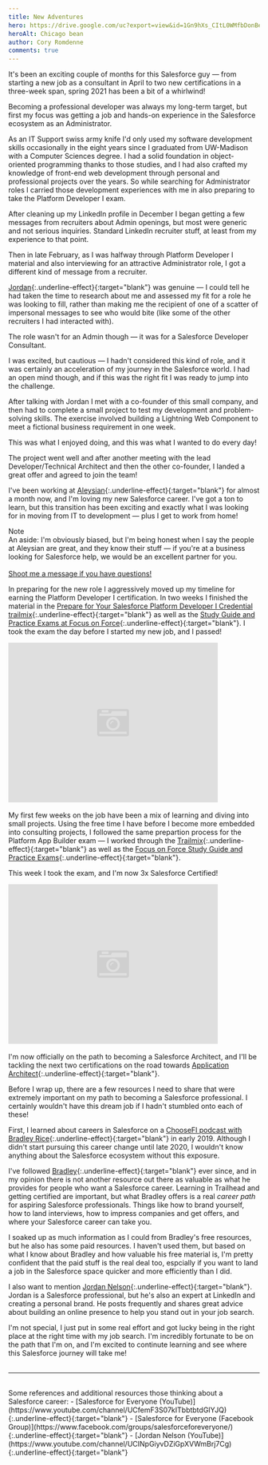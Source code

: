 ```yaml
---
title: New Adventures
hero: https://drive.google.com/uc?export=view&id=1Gn9hXs_CItL0WMfbDonBe3rpHIFKVj7-
heroAlt: Chicago bean
author: Cory Romdenne
comments: true
---
```


It's been an exciting couple of months for this Salesforce guy — from starting 
a new job as a consultant in April to two new certifications in a three-week 
span, spring 2021 has been a bit of a whirlwind!<!-- end_excerpt -->

Becoming a professional developer was always my long-term target, but first 
my focus was getting a job and hands-on experience in the Salesforce ecosystem 
as an Administrator.

As an IT Support swiss army knife I'd only used my software development skills
occasionally in the eight years since I graduated from UW-Madison with a 
Computer Sciences degree. I had a solid foundation in object-oriented 
programming thanks to those studies, and I had also crafted my knowledge of
front-end web development through personal and professional projects over the 
years. So while searching for Administrator roles I carried those development 
experiences with me in also preparing to take the Platform Developer I exam.

After cleaning up my LinkedIn profile in December I began getting a few 
messages from recruiters about Admin openings, but most were generic and not 
serious inquiries. Standard LinkedIn recruiter stuff, at least from my 
experience to that point.

Then in late February, as I was halfway through Platform Developer I material
and also interviewing for an attractive Administrator role, I got a different
kind of message from a recruiter.

[Jordan](https://www.linkedin.com/in/jzmick){:.underline-effect}{:target="blank"}
was genuine — I could tell he had taken the time to research about me and 
assessed my fit for a role he was looking to fill, rather than making me the 
recipient of one of a scatter of impersonal messages to see who would bite 
(like some of the other recruiters I had interacted with).

The role wasn't for an Admin though — it was for a Salesforce Developer 
Consultant.

I was excited, but cautious — I hadn't considered this kind of role, and it 
was certainly an acceleration of my journey in the Salesforce world. I had an 
open mind though, and if this was the right fit I was ready to jump into the 
challenge.

After talking with Jordan I met with a co-founder of this small company, and 
then had to complete a small project to test my development and problem-solving
skills. The exercise involved building a Lightning Web Component to meet a 
fictional business requirement in one week.

This was what I enjoyed doing, and this was what I wanted to do every day!

The project went well and after another meeting with the lead 
Developer/Technical Architect and then the other co-founder, I landed a great
offer and agreed to join the team!

I've been working at [Aleysian](https://www.aleysian.com/){:.underline-effect}{:target="blank"}
for almost a month now, and I'm loving my new Salesforce career. I've got a 
ton to learn, but this transition has been exciting and exactly what I was 
looking for in moving from IT to development — plus I get to work from home!

<div class="note">
  <div class="row label">Note<span class="vertical-rule"></span></div>
  <div class="row text">
    An aside: I'm obviously biased, but I'm being honest when I say the people 
    at Aleysian are great, and they know their stuff — if you're at a business 
    looking for Salesforce help, we would be an excellent partner for you.
    <br><br>
    <a href="mailto:cromdenne@aleysian.com" class="underline-effect" target="_blank">
    Shoot me a message if you have questions!</a>
  </div><!-- /.row -->
</div><!-- /.note -->

In preparing for the new role I aggressively moved up my timeline for earning 
the Platform Developer I certification. In two weeks I finished the material 
in the [Prepare for Your Salesforce Platform Developer I Credential trailmix](https://trailhead.salesforce.com/en/users/strailhead/trailmixes/prepare-for-your-salesforce-platform-developer-i-credential){:.underline-effect}{:target="blank"}
as well as the [Study Guide and Practice Exams at Focus on Force](https://focusonforce.com/salesforce-certifications/platform-developer-1/){:.underline-effect}{:target="blank"}.
I took the exam the day before I started my new job, and I passed!

<div class="caption-img">
    <img class="img-fluid lazy"
         src="/images/placeholder.png"
         data-src="https://drive.google.com/uc?id=16AXOAquBOPiTgCJEfg2hxlzGTwPEIXLN"
         alt="Cory Romdenne Salesforce Certified Platform Developer I certificate">
</div><!-- /.caption-img -->

My first few weeks on the job have been a mix of learning and diving into 
small projects. Using the free time I have before I become more embedded into 
consulting projects, I followed the same prepartion process for the Platform 
App Builder exam — I worked through the [Trailmix](https://trailhead.salesforce.com/en/users/strailhead/trailmixes/prepare-for-your-salesforce-platform-app-builder-credential){:.underline-effect}{:target="blank"}
as well as the [Focus on Force Study Guide and Practice Exams](https://focusonforce.com/salesforce-certifications/platform-app-builder/){:.underline-effect}{:target="blank"}.

This week I took the exam, and I'm now 3x Salesforce Certified!

<div class="caption-img">
    <img class="img-fluid lazy"
         src="/images/placeholder.png"
         data-src="https://drive.google.com/uc?id=1ZoHukwG2Pr0HCgb0f4Q5PXx194ElBUQG"
         alt="Cory Romdenne Salesforce Certified Platform App Builder certificate">
</div><!-- /.caption-img -->

I'm now officially on the path to becoming a Salesforce Architect, and I'll be 
tackling the next two certifications on the road towards [Application Architect](https://trailhead.salesforce.com/credentials/applicationarchitect){:.underline-effect}{:target="blank"}.

Before I wrap up, there are a few resources I need to share that were 
extremely important on my path to becoming a Salesforce professional. I 
certainly wouldn't have this dream job if I hadn't stumbled onto each of these!

First, I learned about careers in Salesforce on a [ChooseFI podcast with 
Bradley Rice](https://www.choosefi.com/salesforce-career/){:.underline-effect}{:target="blank"}
in early 2019. Although I didn't start pursuing this career change until late 
2020, I wouldn't know anything about the Salesforce ecosystem without this 
exposure.

I've followed [Bradley](https://www.linkedin.com/in/bradforce/){:.underline-effect}{:target="blank"}
ever since, and in my opinion there is not another resource out there as 
valuable as what he provides for people who want a Salesforce career. Learning 
in Trailhead and getting certified are important, but what Bradley offers is a 
real *career path* for aspiring Salesforce professionals. Things like how to 
brand yourself, how to land interviews, how to impress companies and get 
offers, and where your Salesforce career can take you.

I soaked up as much information as I could from Bradley's free resources, but 
he also has some paid resources. I haven't used them, but based on what I know 
about Bradley and how valuable his free material is, I'm pretty confident that 
the paid stuff is the real deal too, espcially if you want to land a job in 
the Salesforce space quicker and more efficiently than I did.

I also want to mention [Jordan Nelson](https://www.linkedin.com/in/jordan-nelson-salesforce){:.underline-effect}{:target="blank"}.
Jordan is a Salesforce professional, but he's also an expert at LinkedIn and 
creating a personal brand. He posts frequently and shares great advice about 
building an online presence to help you stand out in your job search.

I'm not special, I just put in some real effort and got lucky being in the 
right place at the right time with my job search. I'm incredibly fortunate to 
be on the path that I'm on, and I'm excited to continute learning and see 
where this Salesforce journey will take me!
<br><br>

---

<br>
Some references and additional resources those thinking about a Salesforce career:
- [Salesforce for Everyone (YouTube)](https://www.youtube.com/channel/UCfemF3S07kITbbtbtdGIYJQ){:.underline-effect}{:target="blank"}
- [Salesforce for Everyone (Facebook Group)](https://www.facebook.com/groups/salesforceforeveryone/){:.underline-effect}{:target="blank"}
- [Jordan Nelson (YouTube)](https://www.youtube.com/channel/UCINpGiyvDZiGpXVWmBrj7Cg){:.underline-effect}{:target="blank"}
    
